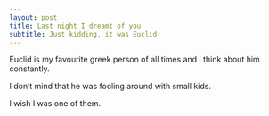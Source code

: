 ```yaml
---
layout: post
title: Last night I dreamt of you
subtitle: Just kidding, it was Euclid
---
```


Euclid is my favourite greek person of all times and i think about him constantly.

I don’t mind that he was fooling around with small kids.

I wish I was one of them.

